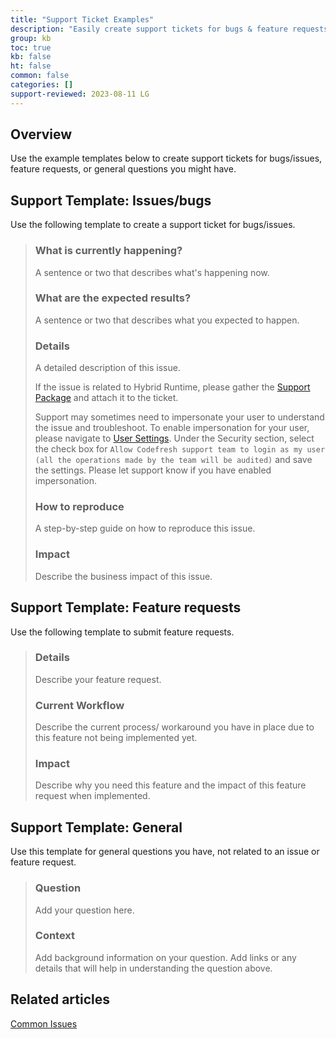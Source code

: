 ```yaml
---
title: "Support Ticket Examples"
description: "Easily create support tickets for bugs & feature requests using our templates"
group: kb
toc: true
kb: false
ht: false
common: false
categories: []
support-reviewed: 2023-08-11 LG
---
```


## Overview

Use the example templates below to create support tickets for bugs/issues, feature requests, or general questions you might have.

## Support Template: Issues/bugs

Use the following template to create a support ticket for bugs/issues.

>### What is currently happening?
>
>A sentence or two that describes what's happening now.
>
>### What are the expected results?
>
>A sentence or two that describes what you expected to happen.
>
>### Details
>
>A detailed description of this issue.
>
>If the issue is related to Hybrid Runtime, please gather the [Support Package](https://github.com/codefresh-support/hybrid-runner-support) and attach it to the ticket.
>
>Support may sometimes need to impersonate your user to understand the issue and troubleshoot. To enable impersonation for your user, please navigate to [User Settings](https://g.codefresh.io/user/settings). Under the Security section, select the check box for `Allow Codefresh support team to login as my user (all the operations made by the team will be audited)` and save the settings. Please let support know if you have enabled impersonation.
>
>### How to reproduce
>
>A step-by-step guide on how to reproduce this issue.
>
>### Impact
>
>Describe the business impact of this issue.

## Support Template: Feature requests

Use the following template to submit feature requests.

>### Details
>
>Describe your feature request.
>
>### Current Workflow
>
>Describe the current process/ workaround you have in place due to this feature not being implemented yet.
>
>### Impact
>
>Describe why you need this feature and the impact of this feature request when implemented.

## Support Template: General

Use this template for general questions you have, not related to an issue or feature request.

>### Question
>
>Add your question here.
>
>### Context
>
>Add background information on your question. Add links or any details that will help in understanding the question above.

## Related articles

[Common Issues]({{site.baseurl}}/docs/kb/common-issues/)
